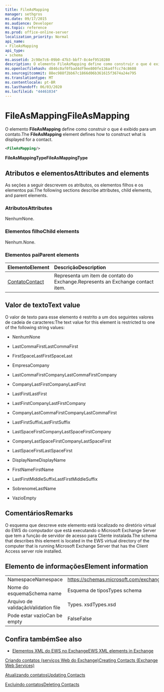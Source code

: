 ```yaml
---
title: FileAsMapping
manager: sethgros
ms.date: 09/17/2015
ms.audience: Developer
ms.topic: reference
ms.prod: office-online-server
localization_priority: Normal
api_name:
- FileAsMapping
api_type:
- schema
ms.assetid: 2c98e7c6-09b0-47b3-bbf7-8c4ef9510280
description: O elemento FileAsMapping define como construir o que é exibido para um contato.
ms.openlocfilehash: d846c0af0fbad4df9ee800fe136a4ffcc74c8608
ms.sourcegitcommit: 88ec988f2bb67c1866d06b361615f3674a24e795
ms.translationtype: MT
ms.contentlocale: pt-BR
ms.lasthandoff: 06/03/2020
ms.locfileid: "44461034"
---
```

# <a name="fileasmapping"></a><span data-ttu-id="b5187-103">FileAsMapping</span><span class="sxs-lookup"><span data-stu-id="b5187-103">FileAsMapping</span></span>

<span data-ttu-id="b5187-104">O elemento **FileAsMapping** define como construir o que é exibido para um contato.</span><span class="sxs-lookup"><span data-stu-id="b5187-104">The **FileAsMapping** element defines how to construct what is displayed for a contact.</span></span> 
  
```xml
<FileAsMapping/>
```

 <span data-ttu-id="b5187-105">**FileAsMappingType**</span><span class="sxs-lookup"><span data-stu-id="b5187-105">**FileAsMappingType**</span></span>
## <a name="attributes-and-elements"></a><span data-ttu-id="b5187-106">Atributos e elementos</span><span class="sxs-lookup"><span data-stu-id="b5187-106">Attributes and elements</span></span>

<span data-ttu-id="b5187-107">As seções a seguir descrevem os atributos, os elementos filhos e os elementos pai.</span><span class="sxs-lookup"><span data-stu-id="b5187-107">The following sections describe attributes, child elements, and parent elements.</span></span>
  
### <a name="attributes"></a><span data-ttu-id="b5187-108">Atributos</span><span class="sxs-lookup"><span data-stu-id="b5187-108">Attributes</span></span>

<span data-ttu-id="b5187-109">Nenhum</span><span class="sxs-lookup"><span data-stu-id="b5187-109">None.</span></span>
  
### <a name="child-elements"></a><span data-ttu-id="b5187-110">Elementos filho</span><span class="sxs-lookup"><span data-stu-id="b5187-110">Child elements</span></span>

<span data-ttu-id="b5187-111">Nenhum.</span><span class="sxs-lookup"><span data-stu-id="b5187-111">None.</span></span>
  
### <a name="parent-elements"></a><span data-ttu-id="b5187-112">Elementos pai</span><span class="sxs-lookup"><span data-stu-id="b5187-112">Parent elements</span></span>

|<span data-ttu-id="b5187-113">**Elemento**</span><span class="sxs-lookup"><span data-stu-id="b5187-113">**Element**</span></span>|<span data-ttu-id="b5187-114">**Descrição**</span><span class="sxs-lookup"><span data-stu-id="b5187-114">**Description**</span></span>|
|:-----|:-----|
|[<span data-ttu-id="b5187-115">Contato</span><span class="sxs-lookup"><span data-stu-id="b5187-115">Contact</span></span>](contact.md) <br/> |<span data-ttu-id="b5187-116">Representa um item de contato do Exchange.</span><span class="sxs-lookup"><span data-stu-id="b5187-116">Represents an Exchange contact item.</span></span>  <br/> |
   
## <a name="text-value"></a><span data-ttu-id="b5187-117">Valor de texto</span><span class="sxs-lookup"><span data-stu-id="b5187-117">Text value</span></span>

<span data-ttu-id="b5187-118">O valor de texto para esse elemento é restrito a um dos seguintes valores de cadeia de caracteres:</span><span class="sxs-lookup"><span data-stu-id="b5187-118">The text value for this element is restricted to one of the following string values:</span></span>
  
- <span data-ttu-id="b5187-119">Nenhum</span><span class="sxs-lookup"><span data-stu-id="b5187-119">None</span></span>
    
- <span data-ttu-id="b5187-120">LastCommaFirst</span><span class="sxs-lookup"><span data-stu-id="b5187-120">LastCommaFirst</span></span>
    
- <span data-ttu-id="b5187-121">FirstSpaceLast</span><span class="sxs-lookup"><span data-stu-id="b5187-121">FirstSpaceLast</span></span>
    
- <span data-ttu-id="b5187-122">Empresa</span><span class="sxs-lookup"><span data-stu-id="b5187-122">Company</span></span>
    
- <span data-ttu-id="b5187-123">LastCommaFirstCompany</span><span class="sxs-lookup"><span data-stu-id="b5187-123">LastCommaFirstCompany</span></span>
    
- <span data-ttu-id="b5187-124">CompanyLastFirst</span><span class="sxs-lookup"><span data-stu-id="b5187-124">CompanyLastFirst</span></span>
    
- <span data-ttu-id="b5187-125">LastFirst</span><span class="sxs-lookup"><span data-stu-id="b5187-125">LastFirst</span></span>
    
- <span data-ttu-id="b5187-126">LastFirstCompany</span><span class="sxs-lookup"><span data-stu-id="b5187-126">LastFirstCompany</span></span>
    
- <span data-ttu-id="b5187-127">CompanyLastCommaFirst</span><span class="sxs-lookup"><span data-stu-id="b5187-127">CompanyLastCommaFirst</span></span>
    
- <span data-ttu-id="b5187-128">LastFirstSuffix</span><span class="sxs-lookup"><span data-stu-id="b5187-128">LastFirstSuffix</span></span>
    
- <span data-ttu-id="b5187-129">LastSpaceFirstCompany</span><span class="sxs-lookup"><span data-stu-id="b5187-129">LastSpaceFirstCompany</span></span>
    
- <span data-ttu-id="b5187-130">CompanyLastSpaceFirst</span><span class="sxs-lookup"><span data-stu-id="b5187-130">CompanyLastSpaceFirst</span></span>
    
- <span data-ttu-id="b5187-131">LastSpaceFirst</span><span class="sxs-lookup"><span data-stu-id="b5187-131">LastSpaceFirst</span></span>
    
- <span data-ttu-id="b5187-132">DisplayName</span><span class="sxs-lookup"><span data-stu-id="b5187-132">DisplayName</span></span>
    
- <span data-ttu-id="b5187-133">FirstName</span><span class="sxs-lookup"><span data-stu-id="b5187-133">FirstName</span></span>
    
- <span data-ttu-id="b5187-134">LastFirstMiddleSuffix</span><span class="sxs-lookup"><span data-stu-id="b5187-134">LastFirstMiddleSuffix</span></span>
    
- <span data-ttu-id="b5187-135">Sobrenome</span><span class="sxs-lookup"><span data-stu-id="b5187-135">LastName</span></span>
    
- <span data-ttu-id="b5187-136">Vazio</span><span class="sxs-lookup"><span data-stu-id="b5187-136">Empty</span></span>
    
## <a name="remarks"></a><span data-ttu-id="b5187-137">Comentários</span><span class="sxs-lookup"><span data-stu-id="b5187-137">Remarks</span></span>

<span data-ttu-id="b5187-138">O esquema que descreve este elemento está localizado no diretório virtual do EWS do computador que está executando o Microsoft Exchange Server que tem a função de servidor de acesso para Cliente instalada.</span><span class="sxs-lookup"><span data-stu-id="b5187-138">The schema that describes this element is located in the EWS virtual directory of the computer that is running Microsoft Exchange Server that has the Client Access server role installed.</span></span>
  
## <a name="element-information"></a><span data-ttu-id="b5187-139">Elemento de informações</span><span class="sxs-lookup"><span data-stu-id="b5187-139">Element information</span></span>

|||
|:-----|:-----|
|<span data-ttu-id="b5187-140">Namespace</span><span class="sxs-lookup"><span data-stu-id="b5187-140">Namespace</span></span>  <br/> |https://schemas.microsoft.com/exchange/services/2006/types  <br/> |
|<span data-ttu-id="b5187-141">Nome do esquema</span><span class="sxs-lookup"><span data-stu-id="b5187-141">Schema name</span></span>  <br/> |<span data-ttu-id="b5187-142">Esquema de tipos</span><span class="sxs-lookup"><span data-stu-id="b5187-142">Types schema</span></span>  <br/> |
|<span data-ttu-id="b5187-143">Arquivo de validação</span><span class="sxs-lookup"><span data-stu-id="b5187-143">Validation file</span></span>  <br/> |<span data-ttu-id="b5187-144">Types. xsd</span><span class="sxs-lookup"><span data-stu-id="b5187-144">Types.xsd</span></span>  <br/> |
|<span data-ttu-id="b5187-145">Pode estar vazio</span><span class="sxs-lookup"><span data-stu-id="b5187-145">Can be empty</span></span>  <br/> |<span data-ttu-id="b5187-146">False</span><span class="sxs-lookup"><span data-stu-id="b5187-146">False</span></span>  <br/> |
   
## <a name="see-also"></a><span data-ttu-id="b5187-147">Confira também</span><span class="sxs-lookup"><span data-stu-id="b5187-147">See also</span></span>



- [<span data-ttu-id="b5187-148">Elementos XML do EWS no Exchange</span><span class="sxs-lookup"><span data-stu-id="b5187-148">EWS XML elements in Exchange</span></span>](ews-xml-elements-in-exchange.md)


[<span data-ttu-id="b5187-149">Criando contatos (serviços Web do Exchange)</span><span class="sxs-lookup"><span data-stu-id="b5187-149">Creating Contacts (Exchange Web Services)</span></span>](https://msdn.microsoft.com/library/4845917e-70d1-481c-bbd7-011ec6571789%28Office.15%29.aspx)
  
[<span data-ttu-id="b5187-150">Atualizando contatos</span><span class="sxs-lookup"><span data-stu-id="b5187-150">Updating Contacts</span></span>](https://msdn.microsoft.com/library/9a865953-b94a-4229-b632-2dee433314be%28Office.15%29.aspx)
  
[<span data-ttu-id="b5187-151">Excluindo contatos</span><span class="sxs-lookup"><span data-stu-id="b5187-151">Deleting Contacts</span></span>](https://msdn.microsoft.com/library/fcc3dc84-cd3e-455e-a1a7-ae6921c9b588%28Office.15%29.aspx)


